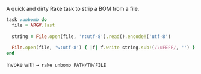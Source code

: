 A quick and dirty Rake task to strip a BOM from a file.

```ruby
task :unbomb do
  file = ARGV.last
  
  string = File.open(file, 'r:utf-8').read().encode!('utf-8')
  
  File.open(file, 'w:utf-8') { |f| f.write string.sub!(/\uFEFF/, '') }
end
```

Invoke with `→ rake unbomb PATH/TO/FILE`


